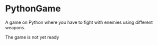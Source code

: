 # PythonGame
A game on Python where you have to fight with enemies using different weapons.

The game is not yet ready
